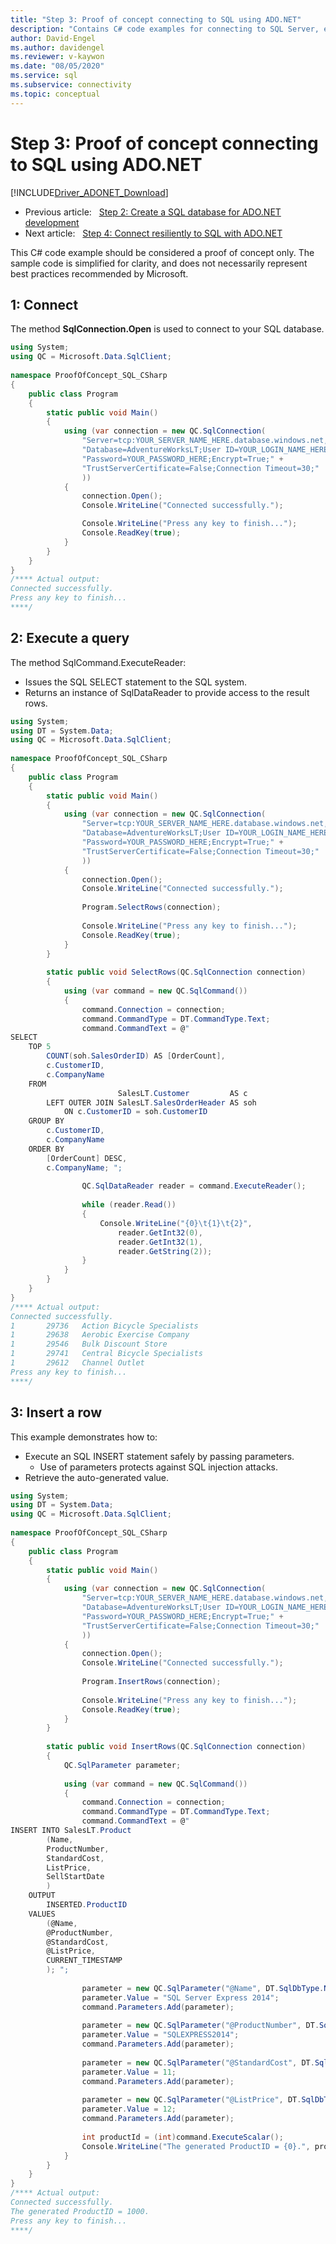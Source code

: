 ```yaml
---
title: "Step 3: Proof of concept connecting to SQL using ADO.NET"
description: "Contains C# code examples for connecting to SQL Server, executing a query and inserting a row."
author: David-Engel
ms.author: davidengel
ms.reviewer: v-kaywon
ms.date: "08/05/2020"
ms.service: sql
ms.subservice: connectivity
ms.topic: conceptual
---
```

# Step 3: Proof of concept connecting to SQL using ADO.NET

[!INCLUDE[Driver_ADONET_Download](../../includes/driver_adonet_download.md)]

- Previous article:&nbsp;&nbsp;&nbsp;[Step 2: Create a SQL database for ADO.NET development](step-2-create-sql-database-ado-net-development.md)  
- Next article:&nbsp;&nbsp;&nbsp;[Step 4: Connect resiliently to SQL with ADO.NET](step-4-connect-resiliently-sql-ado-net.md)  

  
This C# code example should be considered a proof of concept only. The sample code is simplified for clarity, and does not necessarily represent best practices recommended by Microsoft.  
  
## 1: Connect
  
The method **SqlConnection.Open** is used to connect to your SQL database.  


```csharp
using System;
using QC = Microsoft.Data.SqlClient;
  
namespace ProofOfConcept_SQL_CSharp  
{  
	public class Program  
	{  
		static public void Main()  
		{  
			using (var connection = new QC.SqlConnection(  
				"Server=tcp:YOUR_SERVER_NAME_HERE.database.windows.net,1433;" +
				"Database=AdventureWorksLT;User ID=YOUR_LOGIN_NAME_HERE;" +
				"Password=YOUR_PASSWORD_HERE;Encrypt=True;" +
				"TrustServerCertificate=False;Connection Timeout=30;"  
				))  
			{  
				connection.Open();  
				Console.WriteLine("Connected successfully.");  

				Console.WriteLine("Press any key to finish...");  
				Console.ReadKey(true);  
			}  
		}  
	}  
}  
/**** Actual output:  
Connected successfully.  
Press any key to finish...  
****/  
```  


## 2: Execute a query  
  
The method SqlCommand.ExecuteReader:  
  
- Issues the SQL SELECT statement to the SQL system.  
- Returns an instance of SqlDataReader to provide access to the result rows.  
  
  
  
```csharp
using System;
using DT = System.Data;
using QC = Microsoft.Data.SqlClient;
  
namespace ProofOfConcept_SQL_CSharp  
{  
	public class Program  
	{  
		static public void Main()  
		{  
			using (var connection = new QC.SqlConnection(  
				"Server=tcp:YOUR_SERVER_NAME_HERE.database.windows.net,1433;" +
				"Database=AdventureWorksLT;User ID=YOUR_LOGIN_NAME_HERE;" +
				"Password=YOUR_PASSWORD_HERE;Encrypt=True;" +
				"TrustServerCertificate=False;Connection Timeout=30;"  
				))  
			{  
				connection.Open();  
				Console.WriteLine("Connected successfully.");  
  
				Program.SelectRows(connection);  
  
				Console.WriteLine("Press any key to finish...");  
				Console.ReadKey(true);  
			}  
		}  
  
		static public void SelectRows(QC.SqlConnection connection)  
		{  
			using (var command = new QC.SqlCommand())  
			{  
				command.Connection = connection;  
				command.CommandType = DT.CommandType.Text;  
				command.CommandText = @"  
SELECT  
	TOP 5  
		COUNT(soh.SalesOrderID) AS [OrderCount],  
		c.CustomerID,  
		c.CompanyName  
	FROM  
						SalesLT.Customer         AS c  
		LEFT OUTER JOIN SalesLT.SalesOrderHeader AS soh  
			ON c.CustomerID = soh.CustomerID  
	GROUP BY  
		c.CustomerID,  
		c.CompanyName  
	ORDER BY  
		[OrderCount] DESC,  
		c.CompanyName; ";  
  
				QC.SqlDataReader reader = command.ExecuteReader();  
  
				while (reader.Read())  
				{  
					Console.WriteLine("{0}\t{1}\t{2}",  
						reader.GetInt32(0),  
						reader.GetInt32(1),  
						reader.GetString(2));  
				}  
			}  
		}  
	}  
}  
/**** Actual output:  
Connected successfully.  
1       29736   Action Bicycle Specialists  
1       29638   Aerobic Exercise Company  
1       29546   Bulk Discount Store  
1       29741   Central Bicycle Specialists  
1       29612   Channel Outlet  
Press any key to finish...  
****/  
```  
  
  
  
## 3: Insert a row  
  
  
This example demonstrates how to:  
  
- Execute an SQL INSERT statement safely by passing parameters.  
  - Use of parameters protects against SQL injection attacks.  
- Retrieve the auto-generated value.  
  
  
  
```csharp
using System;
using DT = System.Data;
using QC = Microsoft.Data.SqlClient;
  
namespace ProofOfConcept_SQL_CSharp  
{  
	public class Program  
	{  
		static public void Main()  
		{  
			using (var connection = new QC.SqlConnection(  
				"Server=tcp:YOUR_SERVER_NAME_HERE.database.windows.net,1433;" +
				"Database=AdventureWorksLT;User ID=YOUR_LOGIN_NAME_HERE;" +
				"Password=YOUR_PASSWORD_HERE;Encrypt=True;" +
				"TrustServerCertificate=False;Connection Timeout=30;"  
				))  
			{  
				connection.Open();  
				Console.WriteLine("Connected successfully.");  
  
				Program.InsertRows(connection);  
  
				Console.WriteLine("Press any key to finish...");  
				Console.ReadKey(true);  
			}  
		}  
  
		static public void InsertRows(QC.SqlConnection connection)  
		{  
			QC.SqlParameter parameter;  
  
			using (var command = new QC.SqlCommand())  
			{  
				command.Connection = connection;  
				command.CommandType = DT.CommandType.Text;  
				command.CommandText = @"  
INSERT INTO SalesLT.Product  
		(Name,  
		ProductNumber,  
		StandardCost,  
		ListPrice,  
		SellStartDate  
		)  
	OUTPUT  
		INSERTED.ProductID  
	VALUES  
		(@Name,  
		@ProductNumber,  
		@StandardCost,  
		@ListPrice,  
		CURRENT_TIMESTAMP  
		); ";  
  
				parameter = new QC.SqlParameter("@Name", DT.SqlDbType.NVarChar, 50);  
				parameter.Value = "SQL Server Express 2014";  
				command.Parameters.Add(parameter);  
  
				parameter = new QC.SqlParameter("@ProductNumber", DT.SqlDbType.NVarChar, 25);  
				parameter.Value = "SQLEXPRESS2014";  
				command.Parameters.Add(parameter);  
  
				parameter = new QC.SqlParameter("@StandardCost", DT.SqlDbType.Int);  
				parameter.Value = 11;  
				command.Parameters.Add(parameter);  
  
				parameter = new QC.SqlParameter("@ListPrice", DT.SqlDbType.Int);  
				parameter.Value = 12;  
				command.Parameters.Add(parameter);  
  
				int productId = (int)command.ExecuteScalar();  
				Console.WriteLine("The generated ProductID = {0}.", productId);  
			}  
		}  
	}  
}  
/**** Actual output:  
Connected successfully.  
The generated ProductID = 1000.  
Press any key to finish...  
****/  
```
